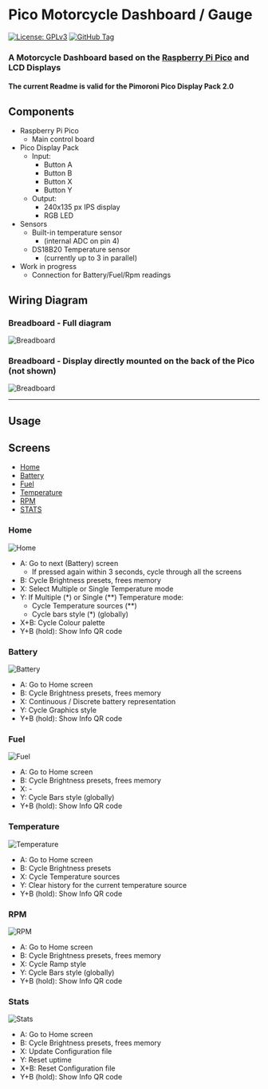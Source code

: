 # Pico Motorcycle Dashboard / Gauge
[![License: GPLv3][GPLimg]][GPLurl]
[![GitHub Tag][GHTimg]][GHTurl]

### A Motorcycle Dashboard based on the [Raspberry Pi Pico](https://www.raspberrypi.org/products/raspberry-pi-pico/) and LCD Displays

#### The current Readme is valid for the Pimoroni Pico Display Pack 2.0

## Components
- Raspberry Pi Pico
  - Main control board
- Pico Display Pack
  - Input:
    - Button A
    - Button B
    - Button X
    - Button Y
  - Output:
    - 240x135 px IPS display
    - RGB LED
- Sensors
  - Built-in temperature sensor
    - (internal ADC on pin 4)
  - DS18B20 Temperature sensor
    - (currently up to 3 in parallel)
- Work in progress
  - Connection for Battery/Fuel/Rpm readings

## Wiring Diagram
### Breadboard - Full diagram
![Breadboard](https://github.com/slabua/PicoMotorcycleDashboard/assets/1002978/8415ca15-757f-420d-b604-311a1df7ca19)

### Breadboard - Display directly mounted on the back of the Pico (not shown)
![Breadboard](https://github.com/slabua/PicoMotorcycleDashboard/assets/1002978/5274b71b-ec71-43a6-bc7f-e2692a153fc1)

---
## Usage

## Screens
- [Home](#home)
- [Battery](#battery)
- [Fuel](#fuel)
- [Temperature](#temperature)
- [RPM](#rpm)
- [STATS](#stats)

### Home
![Home](https://lh3.googleusercontent.com/pw/ACtC-3fY9eTrfeXZWzNof3XDhlGW4b0iINYiCK-arYHpiaK88f8zIZf4uVtTmwLXD-MLb32lzvW6lec1UicTL3cPUCY_-cxZ3S_L31h9lXh_ZYtvAxzrkHlZ4aJ4AoH3m6Uu3duIu12AwbdDtfm1ebb0GLGcgw=s360-no)
- A: Go to next (Battery) screen
  - If pressed again within 3 seconds,
    cycle through all the screens
- B: Cycle Brightness presets, frees memory
- X: Select Multiple or Single Temperature mode
- Y: If Multiple (*) or Single (**) Temperature mode:
  - Cycle Temperature sources (**)
  - Cycle bars style (*) (globally)
- X+B: Cycle Colour palette
- Y+B (hold): Show Info QR code

### Battery
![Battery](https://lh3.googleusercontent.com/pw/ACtC-3cRZARVqOj3eLK5HT7IEDH3oCYMBrJzV4IoWjkwxWfUzRoq7lWQxgcGSRjmvslOcRkJf_uW_Sdo6ap8LsXDHEeFBLG9Z9mpcQSjHWTzUqFLHen39trysQos4LUzx7lbxWpI1GizDKkDiM-RH9BDpUiKWg=s360-no)
- A: Go to Home screen
- B: Cycle Brightness presets, frees memory
- X: Continuous / Discrete battery representation
- Y: Cycle Graphics style
- Y+B (hold): Show Info QR code

### Fuel
![Fuel](https://lh3.googleusercontent.com/pw/ACtC-3d7aUP9n-YRlb5fsQiasavigt714aPAeRD7GU68PknZSBcmQNHQT0gwDpSYR_YjRP1dSf8yflQwINJtYklD0VDCdsSYpglslzOmpUgbf4kJoRtjDThOLJEhuTSJ7TfcW4AJs2xkhtPTBlDIq1NlBzDNAg=s360-no)
- A: Go to Home screen
- B: Cycle Brightness presets, frees memory
- X: -
- Y: Cycle Bars style (globally)
- Y+B (hold): Show Info QR code

### Temperature
![Temperature](https://lh3.googleusercontent.com/pw/ACtC-3coIj2x-SY4z49AYYzUJ3evlu42Rx1Y3xH_y1HIIIZiQ3ibLfleVxyZkxa3Ut2fy_180udtPBvJxI8quuaL5al4tQaowoahNqSa8kXINlJnDUQf5fyY7LQvsKse6ElqJzbGJ1bWASWyciXLHtaTbubgnA=s360-no)
- A: Go to Home screen
- B: Cycle Brightness presets
- X: Cycle Temperature sources
- Y: Clear history for the current temperature source
- Y+B (hold): Show Info QR code

### RPM
![RPM](https://lh3.googleusercontent.com/pw/ACtC-3c_I22cnapZiIY0lHnfPxvrPQy21NtyiYpFDa4_dSBl648UofLTzzr9HfIoObmCWqJxcgv_a8cuPvcN9oUpI8is89dyV_Uw855apra5aaxx1Xd9MiwaeomLO9Rl2M_8R49kOouLLNBiRTrSAAJlZLwvVg=s360-no)
- A: Go to Home screen
- B: Cycle Brightness presets, frees memory
- X: Cycle Ramp style
- Y: Cycle Bars style (globally)
- Y+B (hold): Show Info QR code

### Stats
![Stats](https://lh3.googleusercontent.com/pw/ACtC-3dVguPgP7rk9ptkmF1MP5YwwX98OmDm8XHYJYvoPkmUOCD0PzqJklYjjDLlXXmitVA3WT6abCaqWDLYhKK0s453_RgzQXyZeOpaOMzo3ucDMo3LDURMm4J5ILmOYr5Vfcd4PZfm2JuK_cuEOY3sB7S9iA=s360-no)
- A: Go to Home screen
- B: Cycle Brightness presets, frees memory
- X: Update Configuration file
- Y: Reset uptime
- X+B: Reset Configuration file
- Y+B (hold): Show Info QR code


[GPLimg]: https://img.shields.io/badge/License-GPLv3-blue.svg
[GPLurl]: https://www.gnu.org/licenses/gpl-3.0
[GHTimg]: https://img.shields.io/github/tag/slabua/PicoMotorcycleDashboard.svg
[GHTurl]: https://github.com/slabua/PicoMotorcycleDashboard/tags
